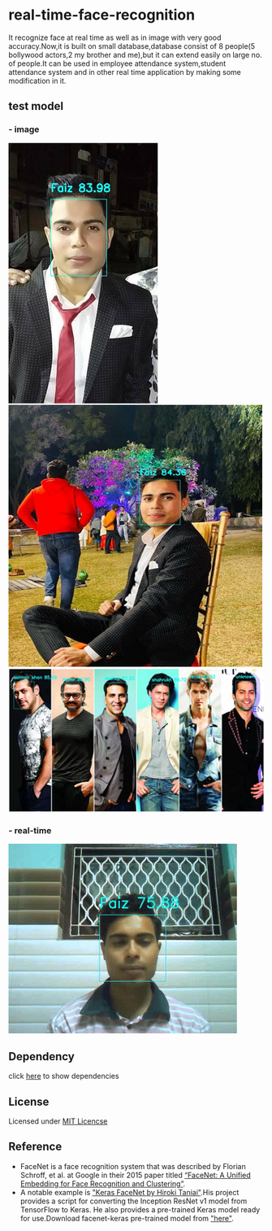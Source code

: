 # real-time-face-recognition
It recognize face at real time as well as in image with very good accuracy.Now,it is built on small database,database consist of 8 people(5 
bollywood actors,2 my brother and me),but it can extend easily on large no. of people.It can be used in employee attendance system,student 
attendance system and in other real time application by making some modification in it.

## test model
### - image
![](prediction/test1.jpg)
<img src="prediction/test2.jpg" width="500" height="515" >
![](prediction/after_add_hritik.jpg)


### - real-time
![](prediction/test_realtime.gif)

## Dependency
 click [here](requirements.txt) to show dependencies 
 
## License
Licensed under [MIT Licencse](LICENSE)

## Reference
* FaceNet is a face recognition system that was described by Florian Schroff, et al. at Google in their 2015 paper titled 
[“FaceNet: A Unified Embedding for Face Recognition and Clustering”](https://arxiv.org/abs/1503.03832).
* A notable example is ["Keras FaceNet by Hiroki Taniai"](https://github.com/nyoki-mtl/keras-facenet).His project provides a script for converting the Inception ResNet v1 model
from TensorFlow to Keras. He also provides a pre-trained Keras model ready for use.Download facenet-keras pre-trained model from ["here"](facenet_model/facenet_keras.h5).

